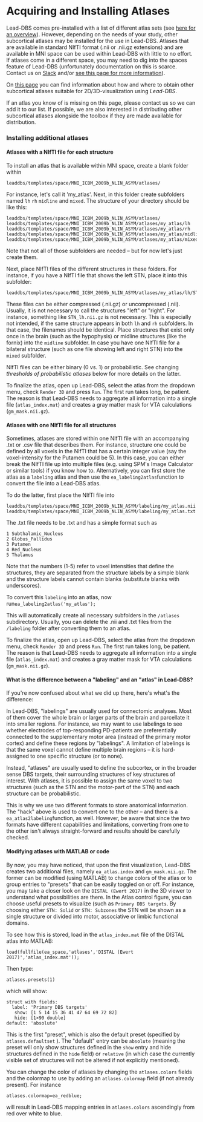 # Acquiring and Installing Atlases

Lead-DBS comes pre-installed with a list of different atlas sets \(see [here for an overview](https://www.lead-dbs.org/helpsupport/knowledge-base/atlasesresources/atlases/)\). However, depending on the needs of your study, other subcortical atlases may be installed for the use in Lead-DBS. Atlases that are available in standard NIfTI format \(.nii or .nii.gz extensions\) and are available in MNI space can be used within Lead-DBS with little to no effort. If atlases come in a different space, you may need to dig into the spaces feature of Lead-DBS \(unfortunately documentation on this is scarce. Contact us on [Slack](https://leadsuite.slack.com/) and/or [see this page for more information](https://www.lead-dbs.org/about-the-mni-spaces/)\).

On [this page](http://www.lead-dbs.org/?page_id=45) you can find information about how and where to obtain other subcortical atlases suitable for 2D/3D-visualization using _Lead-DBS_.

If an atlas you know of is missing on this page, please contact us so we can add it to our list. If possible, we are also interested in distributing other subcortical atlases alongside the toolbox if they are made available for distribution.

### Installing additional atlases

#### Atlases with a NIfTI file for each structure

To install an atlas that is available within MNI space, create a blank folder within

```text
leaddbs/templates/space/MNI_ICBM_2009b_NLIN_ASYM/atlases/
```

For instance, let's call it 'my\_atlas'. Next, in this folder create subfolders named `lh` `rh` `midline` and `mixed`. The structure of your directory should be like this:

```text
leaddbs/templates/space/MNI_ICBM_2009b_NLIN_ASYM/atlases/
leaddbs/templates/space/MNI_ICBM_2009b_NLIN_ASYM/atlases/my_atlas/lh
leaddbs/templates/space/MNI_ICBM_2009b_NLIN_ASYM/atlases/my_atlas/rh
leaddbs/templates/space/MNI_ICBM_2009b_NLIN_ASYM/atlases/my_atlas/midline
leaddbs/templates/space/MNI_ICBM_2009b_NLIN_ASYM/atlases/my_atlas/mixed
```

Note that not all of those subfolders are needed – but for now let's just create them.

Next, place NIfTI files of the different structures in these folders. For instance, if you have a NIfTI file that shows the left STN, place it into this subfolder:

```text
leaddbs/templates/space/MNI_ICBM_2009b_NLIN_ASYM/atlases/my_atlas/lh/STN.nii.gz

```

These files can be either compressed \(.nii.gz\) or uncompressed \(.nii\). Usually, it is not necessary to call the structures "left" or "right". For instance, something like `STN_lh.nii.gz` is not necessary. This is especially not intended, if the same structure appears in both `lh` and `rh` subfolders. In that case, the filenames should be identical. Place structures that exist only once in the brain \(such as the hypophysis\) or midline structures \(like the fornix\) into the `midline` subfolder. In case you have one NIfTI file for a bilateral structure \(such as one file showing left and right STN\) into the `mixed` subfolder.

NIfTI files can be either binary \(0 vs. 1\) or probabilistic. See changing _thresholds of probabilistic atlases_ below for more details on the latter.

To finalize the atlas, open up Lead-DBS, select the atlas from the dropdown menu, check `Render 3D` and press `Run`. The first run takes long, be patient. The reason is that Lead-DBS needs to aggregate all information into a single file \(`atlas_index.mat`\) and creates a gray matter mask for VTA calculations \(`gm_mask.nii.gz`\).

#### Atlases with one NIfTI file for all structures

Sometimes, atlases are stored within one NIfTI file with an accompanying .txt or .csv file that describes them. For instance, structure one could be defined by all voxels in the NIfTI that has a certain integer value \(say the voxel-intensity for the Putamen could be 5\). In this case, you can either break the NIfTI file up into multiple files \(e.g. using SPM's Image Calculator or similar tools\) if you know how to. Alternatively, you can first store the atlas as a `labeling` atlas and then use the `ea_labeling2atlas`function to convert the file into a Lead-DBS atlas.

To do the latter, first place the NIfTI file into

```text
leaddbs/templates/space/MNI_ICBM_2009b_NLIN_ASYM/labeling/my_atlas.nii
leaddbs/templates/space/MNI_ICBM_2009b_NLIN_ASYM/labeling/my_atlas.txt
```

The .txt file needs to be .txt and has a simple format such as

```text
1 Subthalamic_Nucleus
2 Globus_Pallidus
3 Putamen
4 Red_Nucleus
5 Thalamus
```

Note that the numbers \(1-5\) refer to voxel intensities that define the structures, they are separated from the structure labels by a simple blank and the structure labels cannot contain blanks \(substitute blanks with underscores\).

To convert this `labeling` into an atlas, now run`ea_labeling2atlas('my_atlas');`

This will automatically create all necessary subfolders in the `/atlases` subdirectory. Usually, you can delete the .nii and .txt files from the `/labeling` folder after converting them to an atlas.

To finalize the atlas, open up Lead-DBS, select the atlas from the dropdown menu, check `Render 3D` and press `Run`. The first run takes long, be patient. The reason is that Lead-DBS needs to aggregate all information into a single file \(`atlas_index.mat`\) and creates a gray matter mask for VTA calculations \(`gm_mask.nii.gz`\).

#### What is the difference between a "labeling" and an "atlas" in Lead-DBS?

If you're now confused about what we did up there, here's what's the difference:

In Lead-DBS, "labelings" are usually used for connectomic analyses. Most of them cover the whole brain or larger parts of the brain and parcellate it into smaller regions. For instance, we may want to use labelings to see whether electrodes of top-responding PD-patients are preferentially connected to the supplementary motor area \(instead of the primary motor cortex\) and define these regions by "labelings". A limitation of labelings is that the same voxel cannot define multiple brain regions – it is hard-assigned to one specific structure \(or to none\).

Instead, "atlases" are usually used to define the subcortex, or in the broader sense DBS targets, their surrounding structures of key structures of interest. With atlases, it is possible to assign the same voxel to two structures \(such as the STN and the motor-part of the STN\) and each structure can be probabilistic.

This is why we use two different formats to store anatomical information. The "hack" above is used to convert one to the other – and there is a `ea_atlas2labeling`function, as well. However, be aware that since the two formats have different capabilities and limitations, converting from one to the other isn't always straight-forward and results should be carefully checked.

#### Modifying atlases with MATLAB or code

By now, you may have noticed, that upon the first visualization, Lead-DBS creates two additional files, namely `ea_atlas.index` and `gm_mask.nii.gz`. The former can be modified \(using MATLAB\) to change colors of the atlas or to group entries to "presets" that can be easily toggled on or off. For instance, you may take a closer look on the `DISTAL (Ewert 2017)` in the 3D viewer to understand what possibilities are there. In the Atlas control figure, you can choose useful presets to visualize \(such as `Primary DBS targets`. By choosing either `STN: Solid` or `STN: Subzones` the STN will be shown as a single structure or divided into motor, associative or limbic functional domains.

To see how this is stored, load in the `atlas_index.mat` file of the DISTAL atlas into MATLAB:

```text
load(fullfile(ea_space,'atlases','DISTAL (Ewert 2017)','atlas_index.mat'));
```

Then type:

```text
atlases.presets(1)
```

which will show:

```text
struct with fields:
  label: 'Primary DBS targets'
   show: [1 5 14 15 36 41 47 64 69 72 82]
   hide: [1×90 double]
default: 'absolute'
```

This is the first "preset", which is also the default preset \(specified by `atlases.defaultset` \). The "default" entry can be `absolute` \(meaning the preset will only show structures defined in the `show` entry and hide structures defined in the `hide` field\) or `relative` \(in which case the currently visible set of structures will not be altered if not explicitly mentioned\).

You can change the color of atlases by changing the `atlases.colors` fields and the colormap to use by adding an `atlases.colormap` field \(if not already present\). For instance

```text
atlases.colormap=ea_redblue;
```

will result in Lead-DBS mapping entries in `atlases.colors` ascendingly from red over white to blue.

